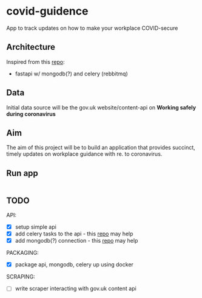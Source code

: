 # covid-guidence
App to track updates on how to make your workplace COVID-secure

## Architecture
Inspired from this [repo](https://github.com/tiangolo/full-stack-fastapi-postgresql):
- fastapi w/ mongodb(?) and celery (rebbitmq)

## Data
Initial data source will be the gov.uk website/content-api on **Working safely during coronavirus**

## Aim
The aim of this project will be to build an application that provides succinct, timely updates on workplace guidance with re. to coronavirus.

## Run app

```

```

## TODO
API:
- [x] setup simple api
- [x] add celery tasks to the api - this [repo](https://github.com/GregaVrbancic/fastapi-celery) may help
- [x] add mongodb(?) connection - this [repo](https://github.com/markqiu/fastapi-mongodb-realworld-example-app) may help

PACKAGING:
- [x] package api, mongodb, celery up using docker

SCRAPING:
- [ ] write scraper interacting with gov.uk content api
